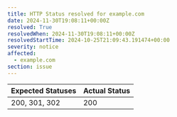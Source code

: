 ```yaml
---
title: HTTP Status resolved for example.com
date: 2024-11-30T19:08:11+00:00Z
resolved: True
resolvedWhen: 2024-11-30T19:08:11+00:00Z
resolvedStartTime: 2024-10-25T21:09:43.191474+00:00
severity: notice
affected:
  - example.com
section: issue
---
```


| Expected Statuses | Actual Status  |
|-------------------|----------------|
| 200, 301, 302 | 200 |
